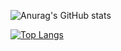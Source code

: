![Anurag's GitHub stats](https://github-readme-stats.vercel.app/api?username=anyushu&hide=contribs,prs&count_private=true&show_icons=true)

[![Top Langs](https://github-readme-stats.vercel.app/api/top-langs/?username=anyushu&layout=compact)](https://github.com/anyushu/github-readme-stats)
